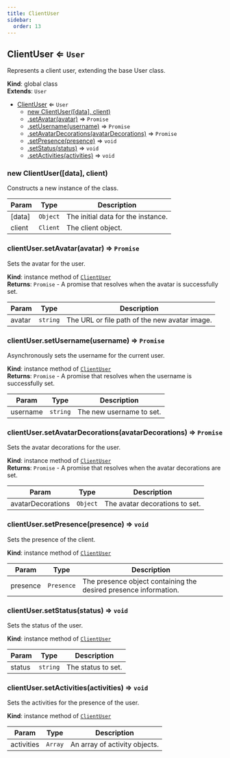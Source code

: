 ```yaml
---
title: ClientUser
sidebar:
  order: 13
---
```




## ClientUser ⇐ <code>User</code>
Represents a client user, extending the base User class.

**Kind**: global class  
**Extends**: <code>User</code>  

* [ClientUser](#ClientUser) ⇐ <code>User</code>
    * [new ClientUser([data], client)](#new_ClientUser_new)
    * [.setAvatar(avatar)](#ClientUser+setAvatar) ⇒ <code>Promise</code>
    * [.setUsername(username)](#ClientUser+setUsername) ⇒ <code>Promise</code>
    * [.setAvatarDecorations(avatarDecorations)](#ClientUser+setAvatarDecorations) ⇒ <code>Promise</code>
    * [.setPresence(presence)](#ClientUser+setPresence) ⇒ <code>void</code>
    * [.setStatus(status)](#ClientUser+setStatus) ⇒ <code>void</code>
    * [.setActivities(activities)](#ClientUser+setActivities) ⇒ <code>void</code>

<a name="new_ClientUser_new"></a>

### new ClientUser([data], client)
Constructs a new instance of the class.


| Param | Type | Description |
| --- | --- | --- |
| [data] | <code>Object</code> | The initial data for the instance. |
| client | <code>Client</code> | The client object. |

<a name="ClientUser+setAvatar"></a>

### clientUser.setAvatar(avatar) ⇒ <code>Promise</code>
Sets the avatar for the user.

**Kind**: instance method of [<code>ClientUser</code>](#ClientUser)  
**Returns**: <code>Promise</code> - A promise that resolves when the avatar is successfully set.  

| Param | Type | Description |
| --- | --- | --- |
| avatar | <code>string</code> | The URL or file path of the new avatar image. |

<a name="ClientUser+setUsername"></a>

### clientUser.setUsername(username) ⇒ <code>Promise</code>
Asynchronously sets the username for the current user.

**Kind**: instance method of [<code>ClientUser</code>](#ClientUser)  
**Returns**: <code>Promise</code> - A promise that resolves when the username is successfully set.  

| Param | Type | Description |
| --- | --- | --- |
| username | <code>string</code> | The new username to set. |

<a name="ClientUser+setAvatarDecorations"></a>

### clientUser.setAvatarDecorations(avatarDecorations) ⇒ <code>Promise</code>
Sets the avatar decorations for the user.

**Kind**: instance method of [<code>ClientUser</code>](#ClientUser)  
**Returns**: <code>Promise</code> - A promise that resolves when the avatar decorations are set.  

| Param | Type | Description |
| --- | --- | --- |
| avatarDecorations | <code>Object</code> | The avatar decorations to set. |

<a name="ClientUser+setPresence"></a>

### clientUser.setPresence(presence) ⇒ <code>void</code>
Sets the presence of the client.

**Kind**: instance method of [<code>ClientUser</code>](#ClientUser)  

| Param | Type | Description |
| --- | --- | --- |
| presence | <code>Presence</code> | The presence object containing the desired presence information. |

<a name="ClientUser+setStatus"></a>

### clientUser.setStatus(status) ⇒ <code>void</code>
Sets the status of the user.

**Kind**: instance method of [<code>ClientUser</code>](#ClientUser)  

| Param | Type | Description |
| --- | --- | --- |
| status | <code>string</code> | The status to set. |

<a name="ClientUser+setActivities"></a>

### clientUser.setActivities(activities) ⇒ <code>void</code>
Sets the activities for the presence of the user.

**Kind**: instance method of [<code>ClientUser</code>](#ClientUser)  

| Param | Type | Description |
| --- | --- | --- |
| activities | <code>Array</code> | An array of activity objects. |

